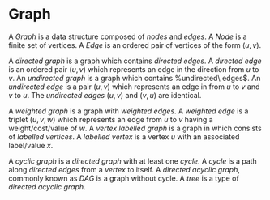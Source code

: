 # Graph

<script type="text/javascript" async
  src="https://cdn.mathjax.org/mathjax/latest/MathJax.js?config=TeX-MML-AM_CHTML">
</script>

A $Graph$ is a data structure composed of $nodes$ and $edges$. 
A $Node$ is a finite set of vertices. 
A $Edge$ is an ordered pair of vertices 
of the form $(u, v)$.

A $directed\ graph$ is a graph which contains $directed\ edges$. 
A $directed\ edge$ is an ordered pair
$(u, v)$ which represents an edge in the direction from $u$ to $v$.
An $undirected\ graph$ is a graph which contains %undirected\ edges$.
An $undirected\ edge$ is a pair
$(u, v)$ which represents an edge in from $u$ to $v$ and $v$ to $u$. 
The $undirected\ edges\ (u, v)$ 
and $(v, u)$ are identical.

A $weighted\ graph$ is a graph with $weighted\ edges$.
A $weighted\ edge$ is a triplet 
$(u, v, w)$ which represents an edge from $u$ to $v$ having a weight/cost/value of $w$.
A $vertex\ labelled\ graph$ is a graph in which consists of $labelled\ vertices$.
A $labelled\ vertex$ is a vertex $u$ with an associated label/value $x$.

A $cyclic\ graph$ is a $directed\ graph$ with at least one $cycle$.
A $cycle$ is a path along $directed\ edges$ from a $vertex$ to itself.
A $directed\ acyclic\ graph$, commonly known as $DAG$ is a graph without cycle. 
A $tree$ is a type of $directed\ acyclic\ graph$.
